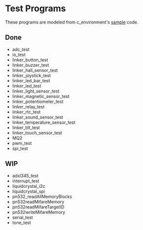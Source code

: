 Test Programs
=============

These programs are modeled from c_environment's [sample](https://github.com/pcduino/c_environment/tree/master/sample) code.

## Done

- adc_test
- io_test
- linker_button_test
- linker_buzzer_test
- linker_hall_sensor_test
- linker_joystick_test
- linker_led_bar_test
- linker_led_test
- linker_light_sensor_test
- linker_magnetic_sensor_test
- linker_potentiometer_test
- linker_relay_test
- linker_rtc_test
- linker_sound_sensor_test
- linker_temperature_sensor_test
- linker_tilt_test
- linker_touch_sensor_test
- MQ2
- pwm_test
- spi_test

## WIP

- adxl345_test
- interrupt_test
- liquidcrystal_i2c
- liquidcrystal_spi
- pn532_readAllMemoryBlocks
- pn532readMifareMemory
- pn532readMifareTargetID
- pn532writeMifareMemory
- serial_test
- tone_test
